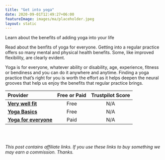 ```yaml
---
title: "Get into yoga"
date: 2020-09-01T12:49:27+06:00
featureImage: images/ma/placeholder.jpeg
layout: static
---
```


Learn about the benefits of adding yoga into your life

Read about the benfits of yoga for everyone. Getting into a regular practice offers so many mental and physical health benefits. Some, like improved flexibility, are clearly evident.

Yoga is for everyone, whatever ability or disability, age, experience,  fitness or bendiness and you can do it anywhere and anytime. Finding a yoga practice that’s right for you is worth the effort as it helps deepen the neural grooves that help us enjoy the benefits that regular practice brings.

| Provider      | Free or Paid  |  Trustpilot Score  |
| :-----------          | :--------------:      |  :--------------:         |
| [**Very well fit**](https://www.verywellfit.com/top-health-benefits-of-yoga-3566733) | Free | N/A
| [**Yoga Basics**](https://www.yogabasics.com/practice/yoga-for-beginners/#:~:text=After%20you%E2%80%99ve%20found%20a%20style%2C%20teacher%2C%20and%20yoga,study%20to%20learn%20more%20about%20yoga%20More%20items) | Free | N/A
| [**Yoga for everyone**](https://yogaforeveryone.tv/) | Paid | N/A
  

<br/><br/>

*This post contains affiliate links. If you use these links to buy something we may
earn a commission. Thanks.*






